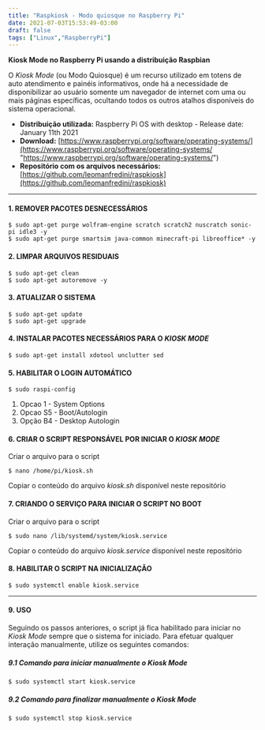 ```yaml
---
title: "Raspkiosk - Modo quiosque no Raspberry Pi"
date: 2021-07-03T15:53:49-03:00
draft: false
tags: ["Linux","RaspberryPi"]
---
```



**Kiosk Mode no Raspberry Pi usando a distribuição Raspbian**

O *Kiosk Mode* (ou Modo Quiosque) é um recurso utilizado em totens de auto atendimento e painéis informativos, onde há a necessidade de disponibilizar ao usuário somente um navegador de internet com uma ou mais páginas específicas, ocultando todos os outros atalhos disponíveis do sistema operacional.

- **Distribuição utilizada:** Raspberry Pi OS with desktop - Release date: January 11th 2021
- **Download:** [https://www.raspberrypi.org/software/operating-systems/](https://www.raspberrypi.org/software/operating-systems/ "https://www.raspberrypi.org/software/operating-systems/")
- **Repositório com os arquivos necessários:** [https://github.com/leomanfredini/raspkiosk](https://github.com/leomanfredini/raspkiosk)


------------



#### 1. REMOVER PACOTES DESNECESSÁRIOS


	$ sudo apt-get purge wolfram-engine scratch scratch2 nuscratch sonic-pi idle3 -y
	$ sudo apt-get purge smartsim java-common minecraft-pi libreoffice* -y


#### 2. LIMPAR ARQUIVOS RESIDUAIS

	$ sudo apt-get clean
	$ sudo apt-get autoremove -y


#### 3. ATUALIZAR O SISTEMA

	$ sudo apt-get update
	$ sudo apt-get upgrade


#### 4. INSTALAR PACOTES NECESSÁRIOS PARA O *KIOSK MODE*

	$ sudo apt-get install xdotool unclutter sed


#### 5. HABILITAR O LOGIN AUTOMÁTICO

	$ sudo raspi-config

1. Opcao 1 - System Options
2. Opcao S5 - Boot/Autologin
3. Opção B4 - Desktop Autologin


#### 6. CRIAR O SCRIPT RESPONSÁVEL POR INICIAR O *KIOSK MODE*

Criar o arquivo para o script

	$ nano /home/pi/kiosk.sh

Copiar o conteúdo do arquivo *kiosk.sh* disponível neste repositório

#### 7. CRIANDO O SERVIÇO PARA INICIAR O SCRIPT NO BOOT

Criar o arquivo para o script

	$ sudo nano /lib/systemd/system/kiosk.service

Copiar o conteúdo do arquivo *kiosk.service* disponível neste repositório

#### 8. HABILITAR O SCRIPT NA INICIALIZAÇÃO

	$ sudo systemctl enable kiosk.service


------------
#### 9. USO

Seguindo os passos anteriores, o script já fica habilitado para iniciar no *Kiosk Mode* sempre que o sistema for iniciado. Para efetuar qualquer interação manualmente, utilize os seguintes comandos:


##### 9.1 Comando para iniciar manualmente o Kiosk Mode

	$ sudo systemctl start kiosk.service

##### 9.2 Comando para finalizar manualmente o Kiosk Mode

	$ sudo systemctl stop kiosk.service


